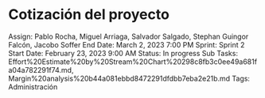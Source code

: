 # Cotización del proyecto

Assign: Pablo Rocha, Miguel Arriaga, Salvador Salgado, Stephan Guingor Falcón, Jacobo Soffer
End Date: March 2, 2023 7:00 PM
Sprint: Sprint 2
Start Date: February 23, 2023 9:00 AM
Status: In progress
Sub Tasks: Effort%20Estimate%20by%20Stream%20Chart%20298c8fb3c0ee49a681fa04a782291f74.md, Margin%20analysis%20b44a081ebbd8472291dfdbb7eba2e21b.md
Tags: Administración